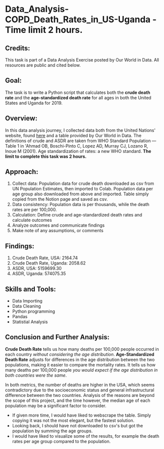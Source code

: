 # **Data_Analysis-COPD_Death_Rates_in_US-Uganda - Time limit 2 hours.** 

## **Credits:**
This task is part of a Data Analysis Exercise posted by Our World in Data. All resources are public and cited below. 

## **Goal:**
The task is to write a Python script that calculates both the **crude death rate** and the **age-standardized death rate** for all ages in both the United States and Uganda for 2019.

## **Overview:**
In this data analysis journey, I collected data both from the United Nations' website, found [here](https://population.un.org/wpp/Download/Standard/Population/) and a table provided by Our World in Data. The definitions of crude and ASDR are taken from WHO Standard Population — Table 1 in 'Ahmad OB, Boschi-Pinto C, Lopez AD, Murray CJ, Lozano R, Inoue M (2001). Age standardization of rates: a new WHO standard. **The limit to complete this task was 2 hours.** 

## **Approach:**
1. Collect data: Population data for crude death downloaded as csv from UN Population Estimates, then imported to Colab. Population data per age group also downloaded from above and imported. Table simply copied from the Notion page and saved as csv.
2. Data consistency: Population data is per thousands, while the death rates are per 100,000.
3. Calculation: Define crude and age-standardized death rates and calculate outcomes
4. Analyze outcomes and communicate findings
5. Make note of any assumptions, or comments

## **Findings:**
1. Crude Death Rate, USA: 2164.74
2. Crude Death Rate, Uganda: 2058.62
3. ASDR, USA: 5159699.30
4. ASDR, Uganda: 574075.35

## **Skills and Tools:**
- Data Importing
- Data Cleaning
- Python programming
- Pandas
- Statistial Analysis

## **Conclusion and Further Analysis:**
**Crude Death Rate** tells us how many deaths per 100,000 people occurred in each country *without considering the age distribution*.
**Age-Standardized Death Rate** adjusts for differences in the age distribution between the two populations, making it easier to compare the mortality rates. It tells us how many deaths per 100,000 people *you would expect if the age distribution in both countries were the same*.

In both metrics, the number of deaths are higher in the USA, which seems contradictory due to the socioeconomic status and general infrastructural difference between the two countries.
Analysis of the reasons are beyond the scope of this project, and the time however, the median age of each population may be a significant factor to consider.

- If given more time, I would have liked to webscrape the table. Simply copying it was not the most elegant, but the fastest solution.
- Looking back, I should have not downloaded to csv's but got the population by summing the age groups.
- I would have liked to visualize some of the results, for example the death rates per age group compared to the population. 

